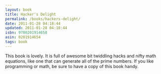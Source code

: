 ```yaml
---
layout: book
title: Hacker's Delight
permalink: /books/hackers-delight/
date: 2011-01-28 04:18:44
updated: 2011-01-28 04:18:44
isbn: 9780201914658
asin: 0201914654
tags: book
---
```

This book is lovely. It is full of awesome bit twiddling hacks and nifty math
equations, like one that can generate all of the prime numbers. If you like
programming or math, be sure to have a copy of this book handy.

